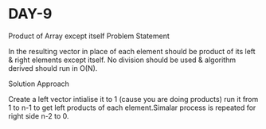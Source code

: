 # DAY-9
Product of Array except itself
Problem Statement 

In the resulting vector in place of each element should be product of its left & right elements except itself.
No division should be used & algorithm derived should run in O(N).

Solution Approach

Create a left vector intialise it to 1 (cause you are doing products) run it from 1 to n-1 to get left products of each element.Simalar process is repeated for right side n-2 to 0.
